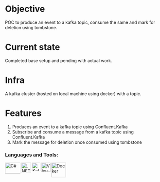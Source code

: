 # Objective
POC to produce an event to a kafka topic, consume the same and mark for deletion using tombstone.

# Current state
Completed base setup and pending with actual work.

# Infra
A kafka cluster (hosted on local machine using docker) with a topic.

# Features
1. Produces an event to a kafka topic using Confluent.Kafka
2. Subscribe and consume a message from a kafka topic using Confluent.Kafka
3. Mark the message for deletion once consumed using tombstone

### Languages and Tools:
<img align="left" alt="C#" title="C#" src="/img/csharp.png" width="50" height="36">
<img align="left" alt=".NET Core" title=".NET Core" src="/img/dotNet.png" width="32">
<img align="left" alt="Kafka" title="Kafka" src="/img/kafka.png" width="28">
<img align="left" alt="Visual Studio" title="Visual Studio" src="/img/visual_studio.png" width="30">
<img align="left" alt="Docker" title="Docker" src="/img/docker.png" width="48">
